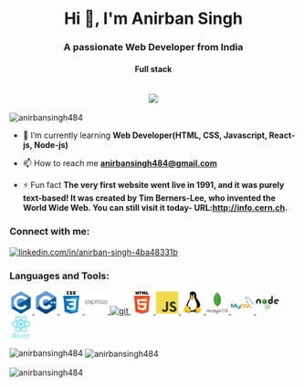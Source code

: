 <h1 align="center">Hi 👋, I'm Anirban Singh</h1>
<h3 align="center">A passionate Web Developer from India</h3>
<h4 align="center">Full stack</h4>

<br clear="both">
<div align="center">
  <img height="350" src="https://raw.githubusercontent.com/PolarBearGG/PolarBearGG/master/web-developer.gif"  />
</div>


<p align="left"> <img src="https://komarev.com/ghpvc/?username=anirbansingh484&label=Profile%20views&color=0e75b6&style=flat" alt="anirbansingh484" /> </p>

- 🌱 I’m currently learning **Web Developer(HTML, CSS, Javascript, React-js, Node-js)**

- 📫 How to reach me **anirbansingh484@gmail.com**

- ⚡ Fun fact **The very first website went live in 1991, and it was purely text-based! It was created by Tim Berners-Lee, who invented the World Wide Web. You can still visit it today- URL:http://info.cern.ch.**

<h3 align="left">Connect with me:</h3>
<p align="left">
<a href="https://linkedin.com/in/linkedin.com/in/anirban-singh-4ba48331b" target="blank"><img align="center" src="https://raw.githubusercontent.com/rahuldkjain/github-profile-readme-generator/master/src/images/icons/Social/linked-in-alt.svg" alt="linkedin.com/in/anirban-singh-4ba48331b" height="30" width="40" /></a>
</p>

<h3 align="left">Languages and Tools:</h3>
<p align="left"> <a href="https://www.cprogramming.com/" target="_blank" rel="noreferrer"> <img src="https://raw.githubusercontent.com/devicons/devicon/master/icons/c/c-original.svg" alt="c" width="40" height="40"/> </a> <a href="https://www.w3schools.com/cpp/" target="_blank" rel="noreferrer"> <img src="https://raw.githubusercontent.com/devicons/devicon/master/icons/cplusplus/cplusplus-original.svg" alt="cplusplus" width="40" height="40"/> </a> <a href="https://www.w3schools.com/css/" target="_blank" rel="noreferrer"> <img src="https://raw.githubusercontent.com/devicons/devicon/master/icons/css3/css3-original-wordmark.svg" alt="css3" width="40" height="40"/> </a> <a href="https://expressjs.com" target="_blank" rel="noreferrer"> <img src="https://raw.githubusercontent.com/devicons/devicon/master/icons/express/express-original-wordmark.svg" alt="express" width="40" height="40"/> </a> <a href="https://git-scm.com/" target="_blank" rel="noreferrer"> <img src="https://www.vectorlogo.zone/logos/git-scm/git-scm-icon.svg" alt="git" width="40" height="40"/> </a> <a href="https://www.w3.org/html/" target="_blank" rel="noreferrer"> <img src="https://raw.githubusercontent.com/devicons/devicon/master/icons/html5/html5-original-wordmark.svg" alt="html5" width="40" height="40"/> </a> <a href="https://developer.mozilla.org/en-US/docs/Web/JavaScript" target="_blank" rel="noreferrer"> <img src="https://raw.githubusercontent.com/devicons/devicon/master/icons/javascript/javascript-original.svg" alt="javascript" width="40" height="40"/> </a> <a href="https://www.linux.org/" target="_blank" rel="noreferrer"> <img src="https://raw.githubusercontent.com/devicons/devicon/master/icons/linux/linux-original.svg" alt="linux" width="40" height="40"/> </a> <a href="https://www.mongodb.com/" target="_blank" rel="noreferrer"> <img src="https://raw.githubusercontent.com/devicons/devicon/master/icons/mongodb/mongodb-original-wordmark.svg" alt="mongodb" width="40" height="40"/> </a> <a href="https://www.mysql.com/" target="_blank" rel="noreferrer"> <img src="https://raw.githubusercontent.com/devicons/devicon/master/icons/mysql/mysql-original-wordmark.svg" alt="mysql" width="40" height="40"/> </a> <a href="https://nodejs.org" target="_blank" rel="noreferrer"> <img src="https://raw.githubusercontent.com/devicons/devicon/master/icons/nodejs/nodejs-original-wordmark.svg" alt="nodejs" width="40" height="40"/> </a> <a href="https://reactjs.org/" target="_blank" rel="noreferrer"> <img src="https://raw.githubusercontent.com/devicons/devicon/master/icons/react/react-original-wordmark.svg" alt="react" width="40" height="40"/> </a> </p>

<p><img align="left" src="https://github-readme-stats.vercel.app/api/top-langs?username=anirbansingh484&show_icons=true&locale=en&layout=compact" alt="anirbansingh484" /></p>

<p>&nbsp;<img align="center" src="https://github-readme-stats.vercel.app/api?username=anirbansingh484&show_icons=true&locale=en" alt="anirbansingh484" /></p>

<p><img align="center" src="https://github-readme-streak-stats.herokuapp.com/?user=anirbansingh484&" alt="anirbansingh484" /></p>













